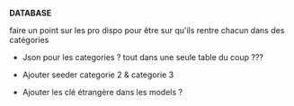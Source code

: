 **DATABASE**

faire un point sur les pro dispo pour être sur qu'ils rentre chacun dans des catégories
  - Json pour les categories ? tout dans une seule table du coup ???
  - Ajouter seeder categorie 2 & categorie 3




- Ajouter les clé étrangère dans les models ?
